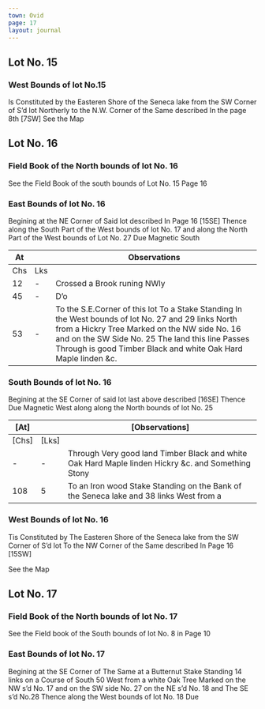 ```yaml
---
town: Ovid
page: 17
layout: journal
---
```


## Lot No. 15
### West Bounds of lot No.15

Is Constituted by the Easteren Shore of the Seneca lake from the SW Corner of S’d lot Northerly to the N.W. Corner of the Same described In the page 8th [7SW] See the Map

## Lot No. 16
### Field Book of the North bounds of lot No. 16

See the Field Book of the south bounds of Lot No. 15 Page 16

### East Bounds of lot No. 16

Begining at the NE Corner of Said lot described In Page 16 [15SE]  Thence along the South Part of the West bounds of lot No. 17 and along the North Part of the West bounds of Lot No. 27 Due Magnetic South

| At |    | Observations |
| -- | -- | ------------ |
| Chs | Lks | |
| 12 | - | Crossed a Brook runing NWly |
| 45 | - | D’o | [Crossed a Brook runing NWly] |
| 53 | - | To the S.E.Corner of this lot To a Stake Standing In the West bounds of lot No. 27 and 29 links North from a Hickry Tree Marked on the NW side No. 16 and on the SW Side No. 25 The land this line Passes Through is good Timber Black and white Oak Hard Maple linden &c. |

### South Bounds of lot No. 16

Begining at the SE Corner of said lot last above described [16SE] Thence Due Magnetic West along along the North bounds of lot No. 25

| [At] |    | [Observations] |
| -- | -- | ------------ |
| [Chs] | [Lks] | |
| - | - | Through Very good land Timber Black and white Oak Hard Maple linden Hickry &c. and Something Stony |
| 108 | 5 | To an Iron wood Stake Standing on the Bank of the Seneca lake and 38 links West from a | Hickry Tree Marked on the SE s’d No. 25 and on the NE s’d No. 16 |

### West Bounds of lot No. 16

Tis Constituted by The Easteren Shore of the Seneca lake from the SW Corner of S’d lot To the NW Corner of the Same described In Page 16 [15SW]

See the Map

## Lot No. 17

### Field Book of the North bounds of lot No. 17

See the Field book of the South bounds of lot No. 8 in Page 10

### East Bounds of lot No. 17

Begining at the SE Corner of The Same at a Butternut Stake Standing 14 links on a Course of South 50 West from a white Oak Tree Marked on the NW s’d No. 17 and on the SW side No. 27 on the NE s’d No. 18 and The SE s’d No.28 Thence along the West bounds of lot No. 18 Due
